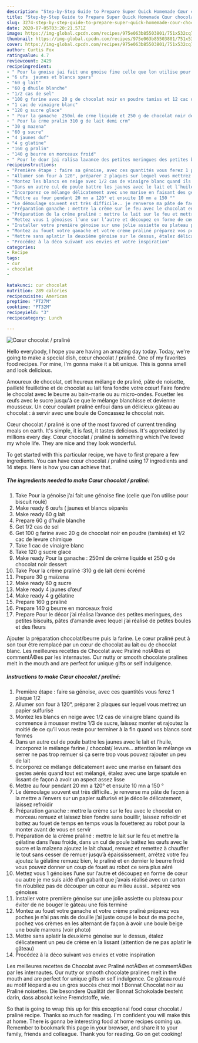 ```yaml
---
description: "Step-by-Step Guide to Prepare Super Quick Homemade Cœur chocolat / praliné"
title: "Step-by-Step Guide to Prepare Super Quick Homemade Cœur chocolat / praliné"
slug: 3274-step-by-step-guide-to-prepare-super-quick-homemade-cour-chocolat-praline
date: 2020-07-05T03:20:21.571Z
image: https://img-global.cpcdn.com/recipes/975e063b85503801/751x532cq70/coeur-chocolat-praline-photo-principale-de-la-recette.jpg
thumbnail: https://img-global.cpcdn.com/recipes/975e063b85503801/751x532cq70/coeur-chocolat-praline-photo-principale-de-la-recette.jpg
cover: https://img-global.cpcdn.com/recipes/975e063b85503801/751x532cq70/coeur-chocolat-praline-photo-principale-de-la-recette.jpg
author: Curtis Fox
ratingvalue: 4.7
reviewcount: 2429
recipeingredient:
- " Pour la gnoise jai fait une gnoise fine celle que lon utilise pour biscuit roul"
- "6 ufs  jaunes et blancs spars"
- "60 g lait"
- "60 g dhuile blanche"
- "1/2 cas de sel"
- "100 g farine avec 20 g de chocolat noir en poudre tamiss et 12 cac de levure chimique"
- "1 cac de vinaigre blanc"
- "120 g sucre glace"
- " Pour la ganache  250ml de crme liquide et 250 g de chocolat noir dessert"
- " Pour la crme pralin 310 g de lait demi crm"
- "30 g mazena"
- "60 g sucre"
- "4 jaunes duf"
- "4 g glatine"
- "160 g pralin"
- "140 g beurre en morceaux froid"
- " Pour le dcor jai ralisa lavance des petites meringues des petites biscuits ptes damande avec lequel jai ralis de petites boules et des fleurs"
recipeinstructions:
- "Première étape : faire sa génoise, avec ces quantités vous ferez 1 plaque 1/2"
- "Allumer son four à 120°, préparer 2 plaques sur lequel vous mettrez un papier sulfurisé"
- "Montez les blancs en neige avec 1/2 cas de vinaigre blanc quand ils commence à mousser mettre 1/3 de sucre, laissez monter et rajoutez la moitié de ce qu’il vous reste pour terminer à la fin quand vos blancs sont fermes"
- "Dans un autre cul de poule battre les jaunes avec le lait et l’huile, incorporez le mélange farine / chocolat/ levure... attention le mélange va serrer ne pas trop remuer si ça serre trop vous pouvez rajouter un peu de lait"
- "Incorporez ce mélange délicatement avec une marise en faisant des gestes aérés quand tout est mélangé, étalez avec une large spatule en lissant de façon à avoir un aspect assez lisse"
- "Mettre au four pendant 20 mn a 120° et ensuite 10 mn a 150 °"
- "Le démoulage souvent est très difficile.. je renverse ma pâte de façon à la mettre a l’envers sur un papier sulfurisé et je décolle délicatement, laissez refroidir"
- "Préparation ganache : mettre la crème sur le feu avec le chocolat en morceau remuez et laissez bien fondre sans bouillir, laissez refroidir et battez au fouet de temps en temps vous la fouetterez au robot pour la monter avant de vous en servir"
- "Préparation de la crème praliné : mettre le lait sur le feu et mettre la gélatine dans l’eau froide, dans un cul de poule battez les œufs avec le sucre et la maïzena ajoutez le lait chaud, remuez et remettez à chauffer le tout sans cesser de remuer jusqu’à épaississement, arrêtez votre feu ajoutez la gélatine remuez bien, le praliné et en dernier le beurre froid vous pouvez donner un coup de fouet au robot ce sera plus aéré"
- "Mettez vous 1 génoises l’une sur l’autre et découpez en forme de cœur ou autre je me suis aidé d’un gabarit que j’avais réalisé avec un carton fin n’oubliez pas de découper un cœur au milieu aussi.. séparez vos génoises"
- "Installer votre première génoise sur une jolie assiette ou plateau pour éviter de ne bouger le gâteau une fois terminé"
- "Montez au fouet votre ganache et votre crème praliné préparez vos poches je n’ai pas mis de douille j’ai juste coupé le bout de ma poche, pochez vos crèmes en les alternant de façon à avoir une boule beige une boule marrons (voir photo)"
- "Mettre sans aplatir la deuxième génoise sur le dessus, étalez délicatement un peu de crème en la lissant (attention de ne pas aplatir le gâteau)"
- "Procédez à la déco suivant vos envies et votre inspiration"
categories:
- Recipe
tags:
- cur
- chocolat
- 

katakunci: cur chocolat  
nutrition: 289 calories
recipecuisine: American
preptime: "PT27M"
cooktime: "PT32M"
recipeyield: "3"
recipecategory: Lunch

---
```



![Cœur chocolat / praliné](https://img-global.cpcdn.com/recipes/975e063b85503801/751x532cq70/coeur-chocolat-praline-photo-principale-de-la-recette.jpg)

Hello everybody, I hope you are having an amazing day today. Today, we're going to make a special dish, cœur chocolat / praliné. One of my favorites food recipes. For mine, I'm gonna make it a bit unique. This is gonna smell and look delicious.

Amoureux de chocolat, cet heureux mélange de praliné, pâte de noisette, pailleté feuilletine et de chocolat au lait fera fondre votre cœur! Faire fondre le chocolat avec le beurre au bain-marie ou au micro-ondes. Fouetter les œufs avec le sucre jusqu&#39;à ce que le mélange blanchisse et devienne mousseux. Un cœur coulant praliné enfoui dans un délicieux gâteau au chocolat : à servir avec une boule de Concassez le chocolat noir.

Cœur chocolat / praliné is one of the most favored of current trending meals on earth. It's simple, it is fast, it tastes delicious. It's appreciated by millions every day. Cœur chocolat / praliné is something which I've loved my whole life. They are nice and they look wonderful.


To get started with this particular recipe, we have to first prepare a few ingredients. You can have cœur chocolat / praliné using 17 ingredients and 14 steps. Here is how you can achieve that.

<!--inarticleads1-->

##### The ingredients needed to make Cœur chocolat / praliné:

1. Take  Pour la génoise j’ai fait une génoise fine (celle que l’on utilise pour biscuit roulé)
1. Make ready 6 œufs ( jaunes et blancs séparés
1. Make ready 60 g lait
1. Prepare 60 g d’huile blanche
1. Get 1/2 cas de sel
1. Get 100 g farine avec 20 g de chocolat noir en poudre (tamisés) et 1/2 cac de levure chimique
1. Take 1 cac de vinaigre blanc
1. Take 120 g sucre glace
1. Make ready  Pour la ganache : 250ml de crème liquide et 250 g de chocolat noir dessert
1. Take  Pour la crème praliné :310 g de lait demi écrémé
1. Prepare 30 g maïzena
1. Make ready 60 g sucre
1. Make ready 4 jaunes d’œuf
1. Make ready 4 g gélatine
1. Prepare 160 g praliné
1. Prepare 140 g beurre en morceaux froid
1. Prepare  Pour le décor j’ai réalisa l’avance des petites meringues, des petites biscuits, pâtes d’amande avec lequel j’ai réalisé de petites boules et des fleurs


Ajouter la préparation chocolat/beurre puis la farine. Le cœur praliné peut à son tour être remplacé par un cœur de chocolat au lait ou de chocolat blanc. Les meilleures recettes de Chocolat avec Praliné notÃ©es et commentÃ©es par les internautes. Our nutty or smooth chocolate pralines melt in the mouth and are perfect for unique gifts or self indulgence. 

<!--inarticleads2-->

##### Instructions to make Cœur chocolat / praliné:

1. Première étape : faire sa génoise, avec ces quantités vous ferez 1 plaque 1/2
1. Allumer son four à 120°, préparer 2 plaques sur lequel vous mettrez un papier sulfurisé
1. Montez les blancs en neige avec 1/2 cas de vinaigre blanc quand ils commence à mousser mettre 1/3 de sucre, laissez monter et rajoutez la moitié de ce qu’il vous reste pour terminer à la fin quand vos blancs sont fermes
1. Dans un autre cul de poule battre les jaunes avec le lait et l’huile, incorporez le mélange farine / chocolat/ levure... attention le mélange va serrer ne pas trop remuer si ça serre trop vous pouvez rajouter un peu de lait
1. Incorporez ce mélange délicatement avec une marise en faisant des gestes aérés quand tout est mélangé, étalez avec une large spatule en lissant de façon à avoir un aspect assez lisse
1. Mettre au four pendant 20 mn a 120° et ensuite 10 mn a 150 °
1. Le démoulage souvent est très difficile.. je renverse ma pâte de façon à la mettre a l’envers sur un papier sulfurisé et je décolle délicatement, laissez refroidir
1. Préparation ganache : mettre la crème sur le feu avec le chocolat en morceau remuez et laissez bien fondre sans bouillir, laissez refroidir et battez au fouet de temps en temps vous la fouetterez au robot pour la monter avant de vous en servir
1. Préparation de la crème praliné : mettre le lait sur le feu et mettre la gélatine dans l’eau froide, dans un cul de poule battez les œufs avec le sucre et la maïzena ajoutez le lait chaud, remuez et remettez à chauffer le tout sans cesser de remuer jusqu’à épaississement, arrêtez votre feu ajoutez la gélatine remuez bien, le praliné et en dernier le beurre froid vous pouvez donner un coup de fouet au robot ce sera plus aéré
1. Mettez vous 1 génoises l’une sur l’autre et découpez en forme de cœur ou autre je me suis aidé d’un gabarit que j’avais réalisé avec un carton fin n’oubliez pas de découper un cœur au milieu aussi.. séparez vos génoises
1. Installer votre première génoise sur une jolie assiette ou plateau pour éviter de ne bouger le gâteau une fois terminé
1. Montez au fouet votre ganache et votre crème praliné préparez vos poches je n’ai pas mis de douille j’ai juste coupé le bout de ma poche, pochez vos crèmes en les alternant de façon à avoir une boule beige une boule marrons (voir photo)
1. Mettre sans aplatir la deuxième génoise sur le dessus, étalez délicatement un peu de crème en la lissant (attention de ne pas aplatir le gâteau)
1. Procédez à la déco suivant vos envies et votre inspiration


Les meilleures recettes de Chocolat avec Praliné notÃ©es et commentÃ©es par les internautes. Our nutty or smooth chocolate pralines melt in the mouth and are perfect for unique gifts or self indulgence. Ce gâteau roulé au motif léopard a eu un gros succès chez moi ! Bonnat Chocolat noir au Praliné noisettes. Die besondere Qualität der Bonnat Schokolade besteht darin, dass absolut keine Fremdstoffe, wie. 

So that is going to wrap this up for this exceptional food cœur chocolat / praliné recipe. Thanks so much for reading. I'm confident you will make this at home. There is gonna be interesting food at home recipes coming up. Remember to bookmark this page in your browser, and share it to your family, friends and colleague. Thank you for reading. Go on get cooking!
